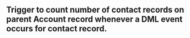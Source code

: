 ## Trigger to count number of contact records on parent Account record whenever a DML event occurs for contact record.
